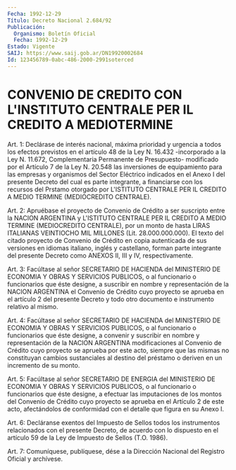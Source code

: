 ```yaml
---
Fecha: 1992-12-29
Título: Decreto Nacional 2.684/92
Publicación:
  Organismo: Boletín Oficial
  Fecha: 1992-12-29
Estado: Vigente
SAIJ: https://www.saij.gob.ar/DN19920002684
Id: 123456789-0abc-486-2000-2991soterced
---
```

# CONVENIO DE CREDITO CON L'INSTITUTO CENTRALE PER IL CREDITO A MEDIOTERMINE

<a id="1"></a>
Art. 1: Declárase de interés nacional, máxima prioridad y urgencia a todos los efectos previstos en  el artículo 48 de la Ley N. 16.432 -incorporado a la Ley N. 11.672, Complementaria Permanente de Presupuesto- modificado por el Artículo 7 de la Ley N. 20.548 las inversiones de equipamiento para las empresas y organismos del Sector Eléctrico indicados en el Anexo I del presente Decreto del cual es parte integrante, a financiarse con los recursos del Prstamo otorgado por L'ISTITUTO CENTRALE PER IL CREDITO A MEDIO TERMINE (MEDIOCREDITO CENTRALE).

<a id="2"></a>
Art. 2: Apruébase el proyecto de Convenio de Crédito a ser suscripto entre la NACION ARGENTINA y L'ISTITUTO CENTRALE PER IL CREDITO A MEDIO TERMINE (MEDIOCREDITO CENTRALE), por un monto de hasta LIRAS ITALIANAS VEINTIOCHO MIL MILLONES (Lit. 28.000.000.000). El texto del citado proyecto de Convenio de Crédito en copia autenticada de sus versiones en idiomas italiano, inglés y castellano, forman parte integrante del presente Decreto como ANEXOS II, III y IV, respectivamente.

<a id="3"></a>
Art. 3: Facúltase al señor SECRETARIO DE HACIENDA del MINISTERIO DE ECONOMIA Y OBRAS Y SERVICIOS PUBLICOS, o al funcionario o funcionarios que éste designe, a suscribir en nombre y representación de la NACION ARGENTINA el Convenio de Crédito cuyo proyecto se aprueba en el artículo 2 del presente Decreto y todo otro documento e instrumento relativo al mismo.

<a id="4"></a>
Art. 4: Facúltase al señor SECRETARIO DE HACIENDA del MINISTERIO DE ECONOMIA Y OBRAS Y SERVICIOS PUBLICOS, o al funcionario o funcionarios que éste designe, a convenir y suscribir en nombre y representación de la NACION ARGENTINA modificaciones al Convenio de Crédito cuyo proyecto se aprueba por este acto, siempre que las mismas no constituyan cambios sustanciales al destino del préstamo o deriven en un incremento de su monto.

<a id="5"></a>
Art. 5: Facúltase al señor SECRETARIO DE ENERGIA del MINISTERIO DE ECONOMIA Y OBRAS Y SERVICIOS PUBLICOS, o al funcionario o funcionarios que éste designe, a efectuar las imputaciones de los montos del Convenio de Crédito cuyo proyecto se aprueba en el Artículo 2 de este acto, afectándolos de conformidad con el detalle que figura en su Anexo I.

<a id="6"></a>
Art. 6: Decláranse exentos del Impuesto de Sellos todos los instrumentos relacionados con el presente Decreto, de acuerdo con lo dispuesto en el artículo 59 de la  Ley de Impuesto de Sellos (T.O. 1986).

<a id="7"></a>
Art. 7: Comuníquese, publíquese, dése a la Dirección Nacional del Registro Oficial y archívese.